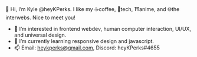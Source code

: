 👋 Hi, I’m Kyle @heyKPerks. I like my ☕coffee, 🚀tech, ⛩️anime, and 🌐the interwebs. Nice to meet you!

- 👀 I’m interested in frontend webdev, human computer interaction, UI/UX, and universal design. 
- 🌱 I’m currently learning responsive design and javascript. 
- 📫 Email: heykperks@gmail.com, Discord: heyKPerks#4655

<!---
heyKPerks/heyKPerks is a ✨ special ✨ repository because its `README.md` (this file) appears on your GitHub profile.
You can click the Preview link to take a look at your changes.
--->
